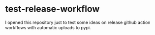 # test-release-workflow
I opened this repository just to test some ideas on release github action workflows with automatic uploads to pypi.
